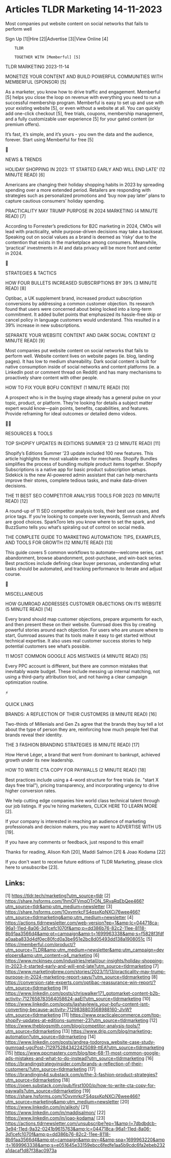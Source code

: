 # Articles TLDR Marketing 14-11-2023

Most companies put website content on social networks that fails to
perform well  

Sign Up [1]|Hire [2]|Advertise [3]|View Online [4] 

		TLDR 

		TOGETHER WITH [Memberful] [5]

TLDR MARKETING 2023-11-14

 MONETIZE YOUR CONTENT AND BUILD POWERFUL COMMUNITIES WITH MEMBERFUL
(SPONSOR) [5] 

 As a marketer, you know how to drive traffic and engagement.
Memberful [5] helps you close the loop on revenue with everything you
need to run a successful membership program.
Memberful is easy to set up and use with your existing website [5], or
even without a website at all. You can quickly add one-click checkout
[5], free trials, coupons, membership management, and a fully
customizable user experience [5] for your gated content (or premium
offers).

It’s fast, it’s simple, and it’s yours - you own the data and
the audience, forever. Start using Memberful for free [5]

📱 

NEWS & TRENDS

 HOLIDAY SHOPPING IN 2023: ‘IT STARTED EARLY AND WILL END LATE’
(12 MINUTE READ) [6] 

 Americans are changing their holiday shopping habits in 2023 by
spreading spending over a more extended period. Retailers are
responding with strategies such as personalized promotions and ‘buy
now pay later’ plans to capture cautious consumers’ holiday
spending. 

 PRACTICALITY MAY TRUMP PURPOSE IN 2024 MARKETING (4 MINUTE READ) [7] 

 According to Forrester’s predictions for B2C marketing in 2024,
CMOs will lead with practicality, while purpose-driven decisions may
take a backseat. Speaking out on social values as a brand is deemed as
‘risky’ due to the contention that exists in the marketplace among
consumers. Meanwhile, ‘practical’ investments in AI and data
privacy will be more front and center in 2024. 

🚀 

STRATEGIES & TACTICS

 HOW FOUR BULLETS INCREASED SUBSCRIPTIONS BY 39% (3 MINUTE READ) [8] 

 Optibac, a UK supplement brand, increased product subscription
conversions by addressing a common customer objection. Its research
found that users were concerned about being locked into a long-term
commitment. It added bullet points that emphasized its hassle-free
skip or cancel policy in language customers would understand. This
resulted in a 39% increase in new subscriptions. 

 SEPARATE YOUR WEBSITE CONTENT AND DARK SOCIAL CONTENT (2 MINUTE READ)
[9] 

 Most companies put website content on social networks that fails to
perform well. Website content lives on website pages (ie. blog,
landing pages). It has low to medium shareability. Dark social content
is built for native consumption inside of social networks and content
platforms (ie. a LinkedIn post or comment thread on Reddit) and has
many mechanisms to proactively share content with other people. 

 HOW TO FIX YOUR BOFU CONTENT (1 MINUTE READ) [10] 

 A prospect who is in the buying stage already has a general pulse on
your topic, product, or platform. They’re looking for details a
subject matter expert would know—pain points, benefits,
capabilities, and features. Provide reframing for ideal outcomes or
detailed demo videos. 

🧑‍💻 

RESOURCES & TOOLS

 TOP SHOPIFY UPDATES IN EDITIONS SUMMER ’23 (2 MINUTE READ) [11] 

 Shopify’s Editions Summer ’23 update included 100 new features.
This article highlights the most valuable ones for merchants. Shopify
Bundles simplifies the process of bundling multiple product items
together. Shopify Subscriptions is a native app for basic product
subscription setups. Sidekick is the new AI-powered admin assistant
that can help merchants improve their stores, complete tedious tasks,
and make data-driven decisions. 

 THE 11 BEST SEO COMPETITOR ANALYSIS TOOLS FOR 2023 (10 MINUTE READ)
[12] 

 A round-up of 11 SEO competitor analysis tools, their best use cases,
and price tags. If you’re looking to compete over keywords, Semrush
and Ahrefs are good choices. SparkToro lets you know where to set the
spark, and BuzzSumo tells you what’s spiraling out of control on
social media. 

 THE COMPLETE GUIDE TO MARKETING AUTOMATION: TIPS, EXAMPLES, AND TOOLS
FOR GROWTH (12 MINUTE READ) [13] 

 This guide covers 5 common workflows to automate—welcome series,
cart abandonment, browse abandonment, post-purchase, and win-back
series. Best practices include defining clear buyer personas,
understanding what tasks should be automated, and tracking performance
to iterate and adjust course. 

🎁 

MISCELLANEOUS

 HOW GUMROAD ADDRESSES CUSTOMER OBJECTIONS ON ITS WEBSITE (5 MINUTE
READ) [14] 

 Every brand should map customer objections, prepare arguments for
each, and then present these on their website. Gumroad does this by
creating powerful stories around each objection. For users who are
unsure where to start, Gumroad assures that its tools make it easy to
get started without technical expertise. It also uses real customer
success stories to help potential customers see what’s possible. 

 11 MOST COMMON GOOGLE ADS MISTAKES (4 MINUTE READ) [15] 

 Every PPC account is different, but there are common mistakes that
inevitably waste budget. These include messing up internal matching,
not using a third-party attribution tool, and not having a clear
campaign optimization routine. 

⚡ 

QUICK LINKS

 BRANDS: A REFLECTION OF THEIR CUSTOMERS (8 MINUTE READ) [16] 

 Two-thirds of Millenials and Gen Zs agree that the brands they buy
tell a lot about the type of person they are, reinforcing how much
people feel that brands reveal their identity. 

 THE 3 FASHION BRANDING STRATEGIES (6 MINUTE READ) [17] 

 How Hervé Léger, a brand that went from dominant to bankrupt,
achieved growth under its new leadership. 

 HOW TO WRITE CTA COPY FOR PAYWALLS (2 MINUTE READ) [18] 

 Best practices include using a 4-word structure for free trials (ie.
"start X days free trial"), pricing transparency, and incorporating
urgency to drive higher conversion rates. 

 We help cutting edge companies hire world class technical talent
through our job listings. If you're hiring marketers, CLICK HERE TO
LEARN MORE [2]. 

If your company is interested in reaching an audience of marketing
professionals and decision makers, you may want to ADVERTISE WITH US
[19]. 

If you have any comments or feedback, just respond to this email! 

Thanks for reading, 
Alison Koh [20], Maddi Salmon [21] & Joao Kodama [22] 

If you don't want to receive future editions of TLDR Marketing,
please click here to unsubscribe [23]. 

 

Links:
------
[1] https://tldr.tech/marketing?utm_source=tldr
[2] https://share.hsforms.com/1hmOFVmqOTrON_SRvaRqEbQee466?utm_source=tldr&amp;utm_medium=newsletter
[3] https://share.hsforms.com/1OxvmrkcFS4qsxKpNXCi76wee466?utm_source=tldrmarketing&amp;utm_medium=newsletter
[4] https://actions.tldrnewsletter.com/web-version?ep=1&amp;lc=044718ca-96a1-11ed-8a06-3d1cefc1070f&amp;p=dd386b76-82c2-11ee-8118-8b91aa3566d4&amp;pt=campaign&amp;t=1699963338&amp;s=f5828f3fdfa0aaba833d4df0ec80fcd0a3be951e2bc8d05493dd138a1908051c
[5] https://memberful.com/product/?utm_source=TLDR&amp;utm_medium=newsletter&amp;utm_campaign=developers&amp;utm_content=q4_marketing
[6] https://www.mckinsey.com/industries/retail/our-insights/holiday-shopping-in-2023-it-started-early-and-will-end-late?utm_source=tldrmarketing
[7] https://www.marketingbrew.com/stories/2023/11/13/practicality-may-trump-purpose-in-2024-marketing-report-says/?utm_source=tldrmarketing
[8] https://conversion-rate-experts.com/optibac-reassurance-win-report/?utm_source=tldrmarketing
[9] https://www.linkedin.com/posts/chriswalker171_gotomarket-content-b2b-activity-7127658783564058624-aaEl?utm_source=tldrmarketing
[10] https://www.linkedin.com/posts/lashaylewis_your-bofu-content-isnt-converting-because-activity-7129838803568988160-JlvW?utm_source=tldrmarketing
[11] https://www.practicalecommerce.com/top-shopify-updates-at-editions-summer-23?utm_source=tldrmarketing
[12] https://www.theblogsmith.com/blog/competitor-analysis-tools/?utm_source=tldrmarketing
[13] https://www.drip.com/blog/marketing-automation?utm_source=tldrmarketing
[14] https://www.linkedin.com/posts/andrea-todorova_website-case-study-gumroad-ugcPost-7129752843422425089-ttEA?utm_source=tldrmarketing
[15] https://www.ppcmastery.com/blog/tpe-68-11-most-common-google-ads-mistakes-and-what-to-do-instead?utm_source=tldrmarketing
[16] https://brandingstrategyinsider.com/brands-a-reflection-of-their-customers/?utm_source=tldrmarketing
[17] https://brandingin4d.substack.com/p/the-3-fashion-product-strategies?utm_source=tldrmarketing
[18] https://open.substack.com/pub/first1000/p/how-to-write-cta-copy-for-paywalls?utm_source=tldrmarketing
[19] https://share.hsforms.com/1OxvmrkcFS4qsxKpNXCi76wee466?utm_source=marketing&amp;utm_medium=newsletter
[20] https://www.linkedin.com/in/alikoh/
[21] https://www.linkedin.com/in/maddisalmon/
[22] https://www.linkedin.com/in/joao-kodama/
[23] https://actions.tldrnewsletter.com/unsubscribe?ep=1&amp;l=7dbdbdcb-3e94-11ed-9a32-0241b9615763&amp;lc=044718ca-96a1-11ed-8a06-3d1cefc1070f&amp;p=dd386b76-82c2-11ee-8118-8b91aa3566d4&amp;pt=campaign&amp;pv=4&amp;spa=1699963220&amp;t=1699963338&amp;s=e051645e33159ebcc6fedfe1aa5b9cdc6fa2ebeb232a1dacaf1d87f38ac0973a